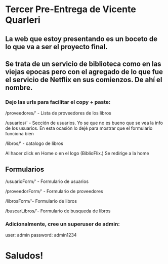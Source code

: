 # Tercer Pre-Entrega de Vicente Quarleri

## La web que estoy presentando es un boceto de lo que va a ser el proyecto final.
## Se trata de un servicio de biblioteca como en las viejas epocas pero con el agregado de lo que fue el servicio de Netflix en sus comienzos. De ahí el nombre.

### Dejo las urls para facilitar el copy + paste:


/proveedores/' - Lista de proveedores de los libros

/usuarios/' - Sección de usuarios. Yo se que no es bueno que se vea la info de los usuarios. En esta ocasión lo dejé para mostrar que el formulario funciona bien


/libros/' - catalogo de libros

Al hacer click en Home o en el logo (BiblioFlix.) Se redirige a la home
    
## Formularios

/usuarioForm/' - Formulario de usuarios

/proveedorForm/' - Formulario de proveedores

/librosForm/'- Formulario de libros

/buscarLibros/'- Formulario de busqueda de libros

### Adicionalmente, cree un superuser de admin:
user: admin
password: admin1234

# Saludos!
